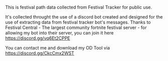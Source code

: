 This is festival path data collected from Festival Tracker for public use.

It's collected throught the use of a discord bot created and designed for the use of extracting data from festival tracker bot's messages.
Thanks to Festival Central - The largest community fortnite festival server - for allowing my bot into their server, you can join it here https://discord.gg/vq6Et2CPPE

You can contact me and download my OD Tool via https://discord.gg/CkcCmx2WST

